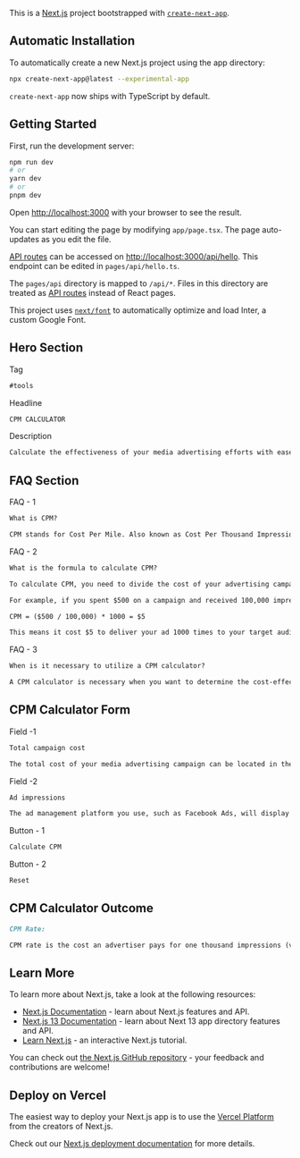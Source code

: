 This is a [Next.js](https://nextjs.org/) project bootstrapped with [`create-next-app`](https://github.com/vercel/next.js/tree/canary/packages/create-next-app).

## Automatic Installation

To automatically create a new Next.js project using the app directory:

```bash
npx create-next-app@latest --experimental-app
```

`create-next-app` now ships with TypeScript by default.

## Getting Started

First, run the development server:

```bash
npm run dev
# or
yarn dev
# or
pnpm dev
```

Open [http://localhost:3000](http://localhost:3000) with your browser to see the result.

You can start editing the page by modifying `app/page.tsx`. The page auto-updates as you edit the file.

[API routes](https://nextjs.org/docs/api-routes/introduction) can be accessed on [http://localhost:3000/api/hello](http://localhost:3000/api/hello). This endpoint can be edited in `pages/api/hello.ts`.

The `pages/api` directory is mapped to `/api/*`. Files in this directory are treated as [API routes](https://nextjs.org/docs/api-routes/introduction) instead of React pages.

This project uses [`next/font`](https://nextjs.org/docs/basic-features/font-optimization) to automatically optimize and load Inter, a custom Google Font.

## Hero Section

Tag

```markdown
#tools
```

Headline

```markdown
CPM CALCULATOR
```

Description

```markdown
Calculate the effectiveness of your media advertising efforts with ease. Our calculator works for all digital ad campaign types, including Facebook Ads and Google Ads.
```

## FAQ Section

FAQ - 1

```markdown
What is CPM?
```

```markdown
CPM stands for Cost Per Mile. Also known as Cost Per Thousand Impressions which is a metric used to measure the cost effectiveness of online advertising campaigns. It represents the cost of displaying an advertisement 1,000 times to a specific audience. CPM is often used to plan and buy display advertising, where the focus is on reaching a large number of people, rather than a specific target audience.
```

FAQ - 2

```markdown
What is the formula to calculate CPM?
```

```markdown
To calculate CPM, you need to divide the cost of your advertising campaign by the number of impressions received, then multiply by 1000. The formula is:

For example, if you spent $500 on a campaign and received 100,000 impressions, the CPM would be:

CPM = ($500 / 100,000) * 1000 = $5

This means it cost $5 to deliver your ad 1000 times to your target audience.
```

FAQ - 3

```markdown
When is it necessary to utilize a CPM calculator?
```

```markdown
A CPM calculator is necessary when you want to determine the cost-effectiveness of your online advertising campaign based on the number of impressions it received. It is particularly useful for display advertising campaigns, where the focus is on reaching a large audience, rather than a specific target audience.
```

## CPM Calculator Form

Field -1

```markdown
Total campaign cost
```

```markdown
The total cost of your media advertising campaign can be located in the ad management platform you use, such as your Facebook Ads account.
```

Field -2

```markdown
Ad impressions
```

```markdown
The ad management platform you use, such as Facebook Ads, will display the number of views for your advertisement.
```

Button - 1

```markdown
Calculate CPM
```

Button - 2

```markdown
Reset
```

## CPM Calculator Outcome

```markdown
CPM Rate:
```

```markdown
CPM rate is the cost an advertiser pays for one thousand impressions (views) of an advertisement.
```

## Learn More

To learn more about Next.js, take a look at the following resources:

- [Next.js Documentation](https://nextjs.org/docs) - learn about Next.js features and API.
- [Next.js 13 Documentation](https://beta.nextjs.org/docs/getting-started) - learn about Next 13 app directory features and API.
- [Learn Next.js](https://nextjs.org/learn) - an interactive Next.js tutorial.

You can check out [the Next.js GitHub repository](https://github.com/vercel/next.js/) - your feedback and contributions are welcome!

## Deploy on Vercel

The easiest way to deploy your Next.js app is to use the [Vercel Platform](https://vercel.com/new?utm_medium=default-template&filter=next.js&utm_source=create-next-app&utm_campaign=create-next-app-readme) from the creators of Next.js.

Check out our [Next.js deployment documentation](https://nextjs.org/docs/deployment) for more details.
